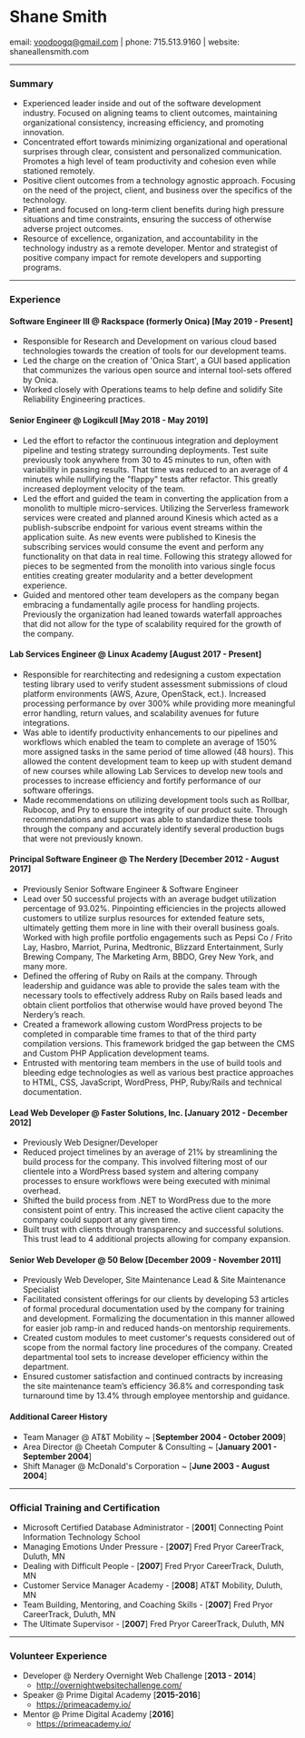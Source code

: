 # Shane Smith

email: voodoogq@gmail.com | phone: 715.513.9160 | website: shaneallensmith.com

---

### Summary

- Experienced leader inside and out of the software development industry.
  Focused on aligning teams to client outcomes, maintaining organizational
  consistency, increasing efficiency, and promoting innovation.
- Concentrated effort towards minimizing organizational and operational
  surprises through clear, consistent and personalized communication. Promotes a
  high level of team productivity and cohesion even while stationed remotely.
- Positive client outcomes from a technology agnostic approach. Focusing on the
  need of the project, client, and business over the specifics of the
  technology.
- Patient and focused on long-term client benefits during high pressure
  situations and time constraints, ensuring the success of otherwise adverse
  project outcomes.
- Resource of excellence, organization, and accountability in the technology
  industry as a remote developer. Mentor and strategist of positive company
  impact for remote developers and supporting programs.

---

### Experience

#### Software Engineer III @ Rackspace (formerly Onica) [**May 2019 - Present**]

- Responsible for Research and Development on various cloud based technologies towards the creation of tools for our development teams.
- Led the charge on the creation of 'Onica Start', a GUI based application that communizes the various open source and internal tool-sets offered by Onica.
- Worked closely with Operations teams to help define and solidify Site Reliability Engineering practices.

#### Senior Engineer @ Logikcull [**May 2018 - May 2019**]

- Led the effort to refactor the continuous integration and deployment pipeline and testing strategy surrounding deployments. Test suite previously took anywhere from 30 to 45 minutes to run, often with variability in passing results. That time was reduced to an average of 4 minutes while nullifying the "flappy" tests after refactor. This greatly increased deployment velocity of the team.
- Led the effort and guided the team in converting the application from a monolith to multiple micro-services. Utilizing the Serverless framework services were created and planned around Kinesis which acted as a publish-subscribe endpoint for various event streams within the application suite. As new events were published to Kinesis the subscribing services would consume the event and perform any functionality on that data in real time. Following this strategy allowed for pieces to be segmented from the monolith into various single focus entities creating greater modularity and a better development experience.
- Guided and mentored other team developers as the company began embracing a fundamentally agile process for handling projects. Previously the organization had leaned towards waterfall approaches that did not allow for the type of scalability required for the growth of the company.

#### Lab Services Engineer @ Linux Academy [**August 2017 - Present**]

- Responsible for rearchitecting and redesigning a custom expectation testing
  library used to verify student assessment submissions of cloud platform
  environments (AWS, Azure, OpenStack, ect.). Increased processing performance
  by over 300% while providing more meaningful error handling, return values,
  and scalability avenues for future integrations.
- Was able to identify productivity enhancements to our pipelines and workflows
  which enabled the team to complete an average of 150% more assigned tasks in
  the same period of time allowed (48 hours). This allowed the content
  development team to keep up with student demand of new courses while allowing
  Lab Services to develop new tools and processes to increase efficiency and
  fortify performance of our software offerings.
- Made recommendations on utilizing development tools such as Rollbar, Rubocop,
  and Pry to ensure the integrity of our product suite. Through recommendations
  and support was able to standardize these tools through the company and
  accurately identify several production bugs that were not previously known.

#### Principal Software Engineer @ The Nerdery [**December 2012 - August 2017**]

- Previously Senior Software Engineer & Software Engineer
- Lead over 50 successful projects with an average budget utilization percentage
  of 93.02%. Pinpointing efficiencies in the projects allowed customers to
  utilize surplus resources for extended feature sets, ultimately getting them
  more in line with their overall business goals. Worked with high profile
  portfolio engagements such as Pepsi Co / Frito Lay, Hasbro, Marriot, Purina,
  Medtronic, Blizzard Entertainment, Surly Brewing Company, The
  Marketing Arm, BBDO, Grey New York, and many more.
- Defined the offering of Ruby on Rails at the company. Through leadership and
  guidance was able to provide the sales team with the necessary tools to
  effectively address Ruby on Rails based leads and obtain client portfolios
  that otherwise would have proved beyond The Nerdery’s reach.
- Created a framework allowing custom WordPress projects to be completed in
  comparable time frames to that of the third party compilation versions. This
  framework bridged the gap between the CMS and Custom PHP Application
  development teams.
- Entrusted with mentoring team members in the use of build tools and bleeding
  edge technologies as well as various best practice approaches to HTML, CSS,
  JavaScript, WordPress, PHP, Ruby/Rails and technical documentation.

#### Lead Web Developer @ Faster Solutions, Inc. [**January 2012 - December 2012**]

- Previously Web Designer/Developer
- Reduced project timelines by an average of 21% by streamlining the build
  process for the company. This involved filtering most of our clientele into a
  WordPress based system and altering company processes to ensure workflows were
  being executed with minimal overhead.
- Shifted the build process from .NET to WordPress due to the more consistent
  point of entry. This increased the active client capacity the company could
  support at any given time.
- Built trust with clients through transparency and successful solutions. This
  trust lead to 4 additional projects allowing for company expansion.

#### Senior Web Developer @ 50 Below [**December 2009 - November 2011**]

- Previously Web Developer, Site Maintenance Lead & Site Maintenance Specialist
- Facilitated consistent offerings for our clients by developing 53 articles of
  formal procedural documentation used by the company for training and
  development. Formalizing the documentation in this manner allowed for easier
  job ramp-in and reduced hands-on mentorship requirements.
- Created custom modules to meet customer's requests considered out of scope
  from the normal factory line procedures of the company. Created departmental
  tool sets to increase developer efficiency within the department.
- Ensured customer satisfaction and continued contracts by increasing the site
  maintenance team’s efficiency 36.8% and corresponding task turnaround time by
  13.4% through employee mentorship and guidance.

#### Additional Career History

- Team Manager @ AT&T Mobility ~ [**September 2004 - October 2009**]
- Area Director @ Cheetah Computer & Consulting ~ [**January 2001 - September
  2004**]
- Shift Manager @ McDonald's Corporation ~ [**June 2003 - August 2004**]

---

### Official Training and Certification

- Microsoft Certified Database Administrator - [**2001**] Connecting Point
  Information Technology School
- Managing Emotions Under Pressure - [**2007**] Fred Pryor CareerTrack, Duluth, MN
- Dealing with Difficult People - [**2007**] Fred Pryor CareerTrack, Duluth, MN
- Customer Service Manager Academy - [**2008**] AT&T Mobility, Duluth, MN
- Team Building, Mentoring, and Coaching Skills - [**2007**] Fred Pryor CareerTrack, Duluth, MN
- The Ultimate Supervisor - [**2007**] Fred Pryor CareerTrack, Duluth, MN

---

### Volunteer Experience

- Developer @ Nerdery Overnight Web Challenge [**2013 - 2014**]
  - http://overnightwebsitechallenge.com/
- Speaker @ Prime Digital Academy [**2015-2016**]
  - https://primeacademy.io/
- Mentor @ Prime Digital Academy [**2016**]
  - https://primeacademy.io/
